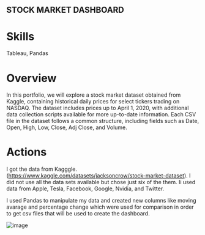 ## STOCK MARKET DASHBOARD
# Skills
Tableau, Pandas
# Overview
In this portfolio, we will explore a stock market dataset obtained from Kaggle, containing historical daily prices for select tickers trading on NASDAQ. The dataset includes prices up to April 1, 2020, with additional data collection scripts available for more up-to-date information. Each CSV file in the dataset follows a common structure, including fields such as Date, Open, High, Low, Close, Adj Close, and Volume.

# Actions
I got the data from Kagggle.(https://www.kaggle.com/datasets/jacksoncrow/stock-market-dataset). I did not use all the data sets available but chose just six of the them. Ii used data from Apple, Tesla, Facebook, Google, Nvidia, and Twitter. 

I used Pandas to manipulate my data and created new columns like moving avarage and percentage change which were used for comparison in order to get csv files that will be used to create the dashboard.

![image](https://github.com/lizfaith/faithliznsengiyumva.github.io/assets/120652255/bc62c098-1021-48b7-885e-51cad5cb4679)
